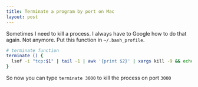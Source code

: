 ```yaml
---
title: Terminate a program by port on Mac
layout: post
---
```


Sometimes I need to kill a process. I always have to Google how to do that again. Not anymore. Put this function in `~/.bash_profile`.

```bash
# terminate function
terminate () {
  lsof -i "tcp:$1" | tail -1 | awk '{print $2}' | xargs kill -9 && echo "Killed proces on port $1" || echo "Failed to kill proces on port $1"
}
```

So now you can type `terminate 3000` to kill the process on port `3000`
